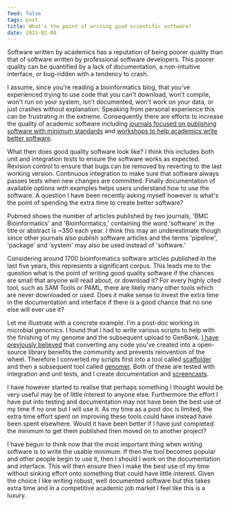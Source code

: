 ```yaml
---
feed: false
tags: post
title: What's the point of writing good scientific software?
date: 2013-02-08
---
```


Software written by academics has a reputation of being poorer quality than
that of software written by professional software developers. This poorer
quality can be quantified by a lack of documentation, a non-intuitive
interface, or bug-ridden with a tendency to crash.

I assume, since you're reading a bioinformatics blog, that you've experienced
trying to use code that you can't download, won't compile, won't run on your
system, isn't documented, won't work on your data, or just crashes without
explanation. Speaking from personal experience this can be frustrating in the
extreme. Consequently there are efforts to increase the quality of academic
software including [journals focused on publishing software with minimum
standards][orc] and [workshops to help academics write better
software][swptry].

[orc]: http://www.openresearchcomputation.com/
[swptry]: http://software-carpentry.org/

What then does good quality software look like? I think this includes both unit
and integration tests to ensure the software works as expected. Revision
control to ensure that bugs can be removed by reverting to the last working
version. Continuous integration to make sure that software always passes tests
when new changes are committed. Finally documentation of available options with
examples helps users understand how to use the software. A question I have been
recently asking myself however is what's the point of spending the extra time
to create better software?

Pubmed shows the number of articles published by two journals, 'BMC
Bioinformatics' and 'Bioinformatics,' containing the word 'software' in the
title or abstract is ~350 each year. I think this may an underestimate though
since other journals also publish software articles and the terms 'pipeline',
'package' and 'system' may also be used instead of 'software.'

Considering around 1700 bioinformatics software articles published in the last
five years, this represents a significant corpus. This leads me to the question
what is the point of writing good quality software if the chances are small
that anyone will read about, or download it? For every highly cited tool, such
as SAM Tools or PAML, there are likely many other tools which are never
downloaded or used. Does it make sense to invest the extra time in the
documentation and interface if there is a good chance that no one else will
ever use it?

Let me illustrate with a concrete example. I'm a post-doc working in microbial
genomics. I found that I had to write various scripts to help with the
finishing of my genome and the subsequent upload to GenBank. [I have previously
believed][create] that converting any code you've created into a open-source
library benefits the community and prevents reinvention of the wheel. Therefore
I converted my scripts first into a tool called [scaffolder][] and then a
subsequent tool called [genomer][]. Both of these are tested with integration
and unit tests, and I create documentation and [screencasts][].

[create]: /post/reuse-contribute-create/
[scaffolder]: http://next.gs/
[genomer]: https://github.com/michaelbarton/genomer
[screencasts]: http://www.youtube.com/watch?v=HfsdJOELFjs

I have however started to realise that perhaps something I thought would be
very useful may be of little interest to anyone else. Furthermore the effort I
have put into testing and documentation may not have been the best use of my
time if no one but I will use it. As my time as a post doc is limited, the
extra time effort spent on improving these tools could have instead have been
spent elsewhere. Would it have been better if I have just completed the minimum
to get them published then moved on to another project?

I have begun to think now that the most important thing when writing software
is to write the usable minimum. If then the tool becomes popular and other
people begin to use it, then I should I work on the documentation and
interface. This will then ensure then I make the best use of my time without
sinking effort onto something that could have little interest. Given the choice
I like writing robust, well documented software but this takes extra time and
in a competitive academic job market I feel like this is a luxury.
